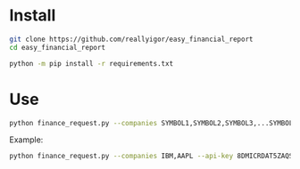 # Install

```bash
git clone https://github.com/reallyigor/easy_financial_report
cd easy_financial_report
```

```bash
python -m pip install -r requirements.txt
```

# Use

```bash
python finance_request.py --companies SYMBOL1,SYMBOL2,SYMBOL3,...SYMBOLN --api-key YOUR_API_KEY
```

Example:

```bash
python finance_request.py --companies IBM,AAPL --api-key 8DMICRDAT5ZAQSUZ
```

